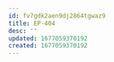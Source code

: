 ```yaml
---
id: fv7gdk2aen9dj2864tgwaz9
title: EP-404
desc: ''
updated: 1677059370192
created: 1677059370192
---
```

